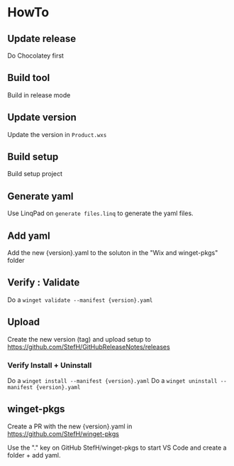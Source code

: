 # HowTo

## Update release
Do Chocolatey first

## Build tool
Build in release mode

## Update version
Update the version in `Product.wxs`

## Build setup
Build setup project

## Generate yaml
Use LinqPad on `generate files.linq` to generate the yaml files.

## Add yaml
Add the new {version}.yaml to the soluton in the "Wix and winget-pkgs" folder

## Verify : Validate
Do a `winget validate --manifest {version}.yaml` 

## Upload
Create the new version (tag) and upload setup to https://github.com/StefH/GitHubReleaseNotes/releases

### Verify Install + Uninstall
Do a `winget install --manifest {version}.yaml`
Do a `winget uninstall --manifest {version}.yaml`

## winget-pkgs
Create a PR with the new {version}.yaml in https://github.com/StefH/winget-pkgs

Use the "." key on GitHub StefH/winget-pkgs to start VS Code and create a folder + add yaml.